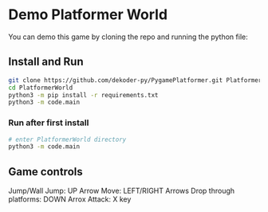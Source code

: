 # Demo Platformer World

You can demo this game by cloning the repo and running the python file:

## Install and Run
```bash
git clone https://github.com/dekoder-py/PygamePlatformer.git PlatformerWorld
cd PlatformerWorld
python3 -m pip install -r requirements.txt
python3 -m code.main
```

### Run after first install
```bash
# enter PlatformerWorld directory
python3 -m code.main
```

## Game controls
Jump/Wall Jump: UP Arrow
Move: LEFT/RIGHT Arrows
Drop through platforms: DOWN Arrox
Attack: X key

